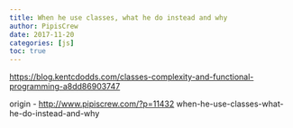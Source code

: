 ```yaml
---
title: When he use classes, what he do instead and why
author: PipisCrew
date: 2017-11-20
categories: [js]
toc: true
---
```


https://blog.kentcdodds.com/classes-complexity-and-functional-programming-a8dd86903747

origin - http://www.pipiscrew.com/?p=11432 when-he-use-classes-what-he-do-instead-and-why